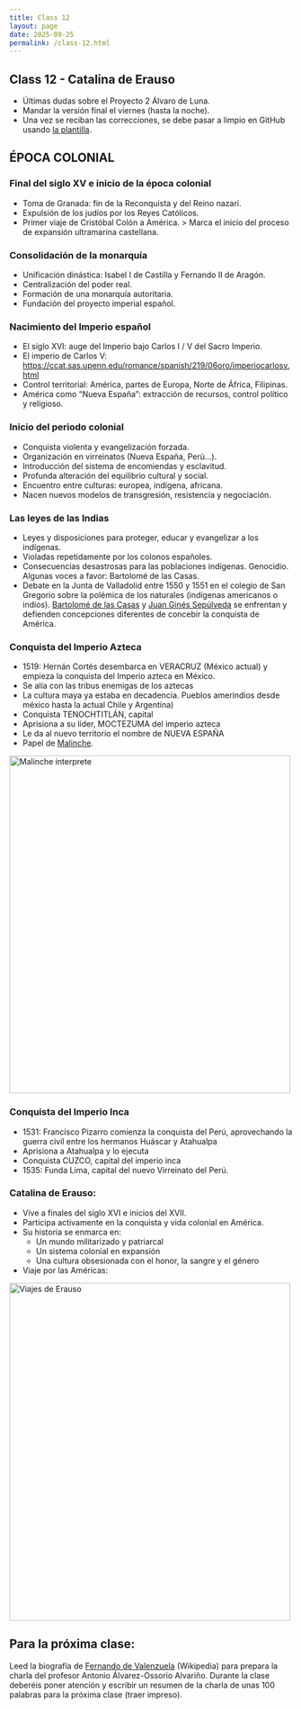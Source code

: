 ```yaml
---
title: Class 12
layout: page
date: 2025-09-25
permalink: /class-12.html
---
```

## Class 12 - Catalina de Erauso 

- Últimas dudas sobre el Proyecto 2 Álvaro de Luna.
- Mandar la versión final el viernes (hasta la noche).
- Una vez se reciban las correcciones, se debe pasar a limpio en GitHub usando [la plantilla](https://github.com/dh-miami/SPA_410_Fall25/blob/main/_posts/Proyecto2_Luna/template_proyecto2.md).

## ÉPOCA COLONIAL 

### Final del siglo XV e inicio de la época colonial 
- Toma de Granada: fin de la Reconquista y del Reino nazarí.
- Expulsión de los judíos por los Reyes Católicos.
- Primer viaje de Cristóbal Colón a América. > Marca el inicio del proceso de expansión ultramarina castellana.

### Consolidación de la monarquía
- Unificación dinástica: Isabel I de Castilla y Fernando II de Aragón.
- Centralización del poder real.
- Formación de una monarquía autoritaria.
- Fundación del proyecto imperial español.

### Nacimiento del Imperio español
- El siglo XVI: auge del Imperio bajo Carlos I / V del Sacro Imperio.
- El imperio de Carlos V: <https://ccat.sas.upenn.edu/romance/spanish/219/06oro/imperiocarlosv.html> 
- Control territorial: América, partes de Europa, Norte de África, Filipinas.
- América como “Nueva España”: extracción de recursos, control político y religioso.

### Inicio del periodo colonial
- Conquista violenta y evangelización forzada.
- Organización en virreinatos (Nueva España, Perú...).
- Introducción del sistema de encomiendas y esclavitud.
- Profunda alteración del equilibrio cultural y social.
- Encuentro entre culturas: europea, indígena, africana.
- Nacen nuevos modelos de transgresión, resistencia y negociación.

### Las leyes de las Indias
- Leyes y disposiciones para proteger, educar y evangelizar a los indígenas.
- Violadas repetidamente por los colonos españoles.
- Consecuencias desastrosas para las poblaciones indígenas. Genocidio. Algunas voces a favor: Bartolomé de las Casas.
- Debate en la Junta de Valladolid entre 1550 y 1551 en el colegio de San Gregorio sobre la polémica de los naturales (indígenas americanos o indios). [Bartolomé de las Casas](https://en.wikipedia.org/wiki/Bartolom%C3%A9_de_las_Casas) y [Juan Ginés Sepúlveda](https://en.wikipedia.org/wiki/Juan_Gin%C3%A9s_de_Sep%C3%BAlveda) se enfrentan y defienden concepciones diferentes de concebir la conquista de América.

### Conquista del Imperio Azteca
- 1519: Hernán Cortés desembarca en VERACRUZ (México actual) y empieza la conquista del Imperio azteca en México.
- Se alía con las tribus enemigas de los aztecas
- La cultura maya ya estaba en decadencia. Pueblos amerindios desde méxico hasta la actual Chile y Argentina)
- Conquista TENOCHTITLÁN, capital
- Aprisiona a su líder, MOCTEZUMA del imperio azteca
- Le da al nuevo territorio el nombre de NUEVA ESPAÑA
- Papel de [Malinche](https://en.wikipedia.org/wiki/La_Malinche).

 <img src="https://upload.wikimedia.org/wikipedia/commons/f/fe/Cortez_%26_La_Malinche.jpg" alt="Malinche interprete" width="500" height="600"> 

### Conquista del Imperio Inca
- 1531: Francisco Pizarro comienza la conquista del Perú, aprovechando la guerra civil entre los hermanos Huáscar y Atahualpa
- Aprisiona a Atahualpa y lo ejecuta
- Conquista CUZCO, capital del imperio inca
- 1535: Funda Lima, capital del nuevo Virreinato del Perú.

### Catalina de Erauso:
- Vive a finales del siglo XVI e inicios del XVII.
- Participa activamente en la conquista y vida colonial en América.
- Su historia se enmarca en:
  * Un mundo militarizado y patriarcal
  * Un sistema colonial en expansión
  * Una cultura obsesionada con el honor, la sangre y el género
- Viaje por las Américas:

 <img src="https://upload.wikimedia.org/wikipedia/commons/5/5c/Travels_of_Catalina_de_Erauso_1600s_map.svg" alt="Viajes de Erauso" width="500" height="600"> 



## Para la próxima clase: 
Leed la biografía de [Fernando de Valenzuela](https://es.wikipedia.org/wiki/Fernando_de_Valenzuela) (Wikipedia) para prepara la charla del profesor Antonio Álvarez-Ossorio Alvariño. Durante la clase deberéis poner atención y escribir un resumen de la charla de unas 100 palabras para la próxima clase (traer impreso). 
